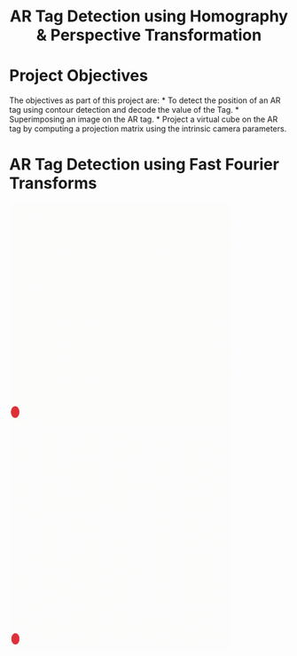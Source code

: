 <div align="center">
<h1>AR Tag Detection using Homography & Perspective Transformation</h1>
</div>

<h1>Project Objectives</h1>
The objectives as part of this project are:
* To detect the position of an AR tag using contour detection and decode the value of the Tag.
* Superimposing an image on the AR tag.
* Project a virtual cube on the AR tag by computing a projection matrix using the intrinsic camera parameters.

<h1>AR Tag Detection using Fast Fourier Transforms</h1>
<p float="left">
<img src="https://github.com/jayesh68/LS-TLS-and-RANSAC/blob/main/Ball_travel_10fps.gif" width="400" height="400" />
<img src="https://github.com/jayesh68/LS-TLS-and-RANSAC/blob/main/Ball_travel_2_updated.gif" width="400" height="400" />
</p>
  



